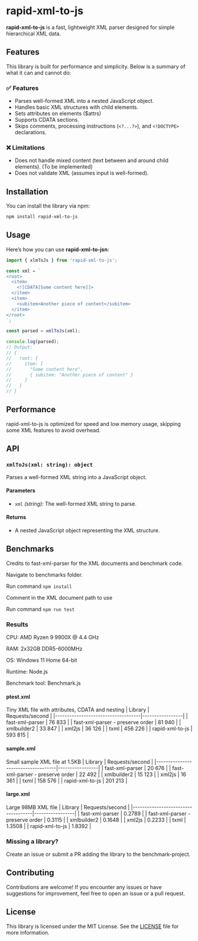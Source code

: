 # rapid-xml-to-js

**rapid-xml-to-js** is a fast, lightweight XML parser designed for simple hierarchical XML data.

## Features

This library is built for performance and simplicity. Below is a summary of what it can and cannot do:

### ✅ Features
- Parses well-formed XML into a nested JavaScript object.
- Handles basic XML structures with child elements.
- Sets attributes on elements ($attrs)
- Supports CDATA sections.
- Skips comments, processing instructions (`<?...?>`), and `<!DOCTYPE>` declarations.

### ❌ Limitations
- Does not handle mixed content (text between and around child elements). (To be implemented)
- Does not validate XML (assumes input is well-formed).

## Installation

You can install the library via npm:

```bash
npm install rapid-xml-to-js
```

## Usage

Here’s how you can use **rapid-xml-to-jsn**:

```typescript
import { xlmToJs } from 'rapid-xml-to-js';

const xml = `
<root>
  <item>
    <![CDATA[Some content here]]>
  </item>
  <item>
    <subitem>Another piece of content</subitem>
  </item>
</root>
`;

const parsed = xmlToJs(xml);

console.log(parsed);
// Output:
// {
//   root: {
//     item: [
//       "Some content here",
//       { subitem: "Another piece of content" }
//     ]
//   }
// }
```

## Performance

rapid-xml-to-js is optimized for speed and low memory usage, skipping some XML features to avoid overhead.

## API

### `xmlToJs(xml: string): object`

Parses a well-formed XML string into a JavaScript object.

#### Parameters
- `xml` *(string)*: The well-formed XML string to parse.

#### Returns
- A nested JavaScript object representing the XML structure.

## Benchmarks
Credits to fast-xml-parser for the XML documents and benchmark code.

Navigate to benchmarks folder.

Run command `npm install`

Comment in the XML document path to use

Run command `npm run test`

### Results
CPU: AMD Ryzen 9 9900X @ 4.4 GHz

RAM: 2x32GB DDR5-6000MHz

OS: Windows 11 Home 64-bit

Runtime: Node.js

Benchmark tool: Benchmark.js


#### ptest.xml
Tiny XML file with attributes, CDATA and nesting
| Library                            | Requests/second |
|------------------------------------|-----------------|
| fast-xml-parser                    | 76 833          |
| fast-xml-parser - preserve order   | 81 940          |
| xmlbuilder2                        | 33 847          |
| xml2js                             | 36 126          |
| txml                               | 456 226         |
| rapid-xml-to-js                    | 593 815         |

#### sample.xml
Small sample XML file at 1.5KB
| Library                            | Requests/second |
|------------------------------------|-----------------|
| fast-xml-parser                    | 20 676          |
| fast-xml-parser - preserve order   | 22 492          |
| xmlbuilder2                        | 15 123          |
| xml2js                             | 16 361          |
| txml                               | 158 576         |
| rapid-xml-to-js                    | 201 213         |

#### large.xml
Large 98MB XML file
| Library                            | Requests/second |
|------------------------------------|-----------------|
| fast-xml-parser                    | 0.2789          |
| fast-xml-parser - preserve order   | 0.3115          |
| xmlbuilder2                        | 0.1648          |
| xml2js                             | 0.2233          |
| txml                               | 1.3508          |
| rapid-xml-to-js                    | 1.8392          |

### Missing a library?
Create an issue or submit a PR adding the library to the benchmark-project.

## Contributing

Contributions are welcome! If you encounter any issues or have suggestions for improvement, feel free to open an issue or a pull request.

## License

This library is licensed under the MIT License. See the [LICENSE](./LICENSE) file for more information.